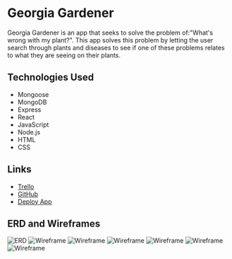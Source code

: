 # Georgia Gardener

Georgia Gardener is an app that seeks to solve the problem of:"What's wrong with my plant?". This app solves this problem by letting the user search through plants and diseases to see if one of these problems relates to what they are seeing on their plants.

## Technologies Used

- Mongoose
- MongoDB
- Express
- React
- JavaScript
- Node.js
- HTML
- CSS

## Links

- [Trello](https://trello.com/b/5KaxDVNO/georgia-gardener)
- [GitHub](https://github.com/armoneyj210/georgia-gardener)
- [Deploy App]('#')

## ERD and Wireframes

![ERD](https://i.imgur.com/cu3ap1c.jpg)
![Wireframe](https://i.imgur.com/4V9yqWO.png)
![Wireframe](https://i.imgur.com/gO03AMo.png)
![Wireframe](https://i.imgur.com/jRG3B1Z.png)
![Wireframe](https://i.imgur.com/2mn8TyE.png)
![Wireframe](https://i.imgur.com/mi4H3XJ.png)
![Wireframe](https://i.imgur.com/B84nss7.png)
